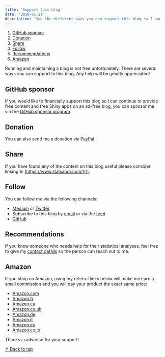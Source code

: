 ```yaml
---
title: 'Support this blog'
date: "2020-01-21"
description: "See the different ways you can support this blog so I can continue to provide free content. Any help is greatly appreciated. Thanks in advance!"
---
```


1. [GitHub sponsor](#github)
1. [Donation](#donation)
1. [Share](#share)
1. [Follow](#follow)
1. [Recommendations](#recommendations)
1. [Amazon](#amazon)

Running and maintaining a blog is not free unfortunately. There are several ways you can support to this blog. Any help will be greatly appreciated!

<a name="github"></a>
## GitHub sponsor

If you would like to financially support this blog so I can continue to provide free content and free Shiny apps on an ad-free blog, you can sponsor me via the [GitHub sponsor program](https://github.com/sponsors/AntoineSoetewey).

<a name="donation"></a>
## Donation

You can also send me a donation via [PayPal](https://www.paypal.me/AntoineSoetewey).

<a name="share"></a>
## Share

If you have found any of the content on this blog useful please consider linking to [https://www.statsandr.com/](/).

<a name="follow"></a>
## Follow

You can follow me via the following channels:

* [Medium](https://medium.com/@ant.soetewey) or [Twitter](https://twitter.com/statsandr)
* Subscribe to this blog by [email](/subscribe/) or via the [feed](/index.xml)
* [GitHub](https://github.com/AntoineSoetewey)

<a name="recommendations"></a>
## Recommendations

If you know someone who needs help for their statistical analyses, feel free to give my [contact details](/contact/) so the person can reach out to me.

<a name="amazon"></a>
## Amazon

If you shop on Amazon, using my referral links below will make me earn a small commission and you will pay your product the exact same price:

* [Amazon.com](https://www.amazon.com/?&_encoding=UTF8&tag=antoinesoetew-20&linkCode=ur2&linkId=79b67fd0f51f7e10560f075559d95402&camp=1789&creative=9325)
* [Amazon.fr](https://www.amazon.fr/?&_encoding=UTF8&tag=antoinesoetew-21&linkCode=ur2&linkId=5a59e641a582bf3955cbd1fde289b9eb&camp=1642&creative=6746)
* [Amazon.ca](https://www.amazon.ca/?&_encoding=UTF8&tag=antoinesoet04-20&linkCode=ur2&linkId=8c91b226d8014358d95429483bf2b829&camp=15121&creative=330641)
* [Amazon.co.uk](https://www.amazon.co.uk/?&_encoding=UTF8&tag=antoinesoet0e-21&linkCode=ur2&linkId=3d7d11490f9a29314f6ab787e8532cc3&camp=1634&creative=6738)
* [Amazon.de](https://www.amazon.de/?&_encoding=UTF8&tag=antoinesoet0a-21&linkCode=ur2&linkId=76b439299ff165ff310003ccac2185c2&camp=1638&creative=6742)
* [Amazon.it](https://www.amazon.it/?&_encoding=UTF8&tag=antoinesoet0c-21&linkCode=ur2&linkId=011a566778c8c0c02ba0432517697e29&camp=3414&creative=21718)
* [Amazon.es](https://www.amazon.es/?&_encoding=UTF8&tag=antoinesoet0f-21&linkCode=ur2&linkId=46ef6b4438a919d3b964d66f6587c26b&camp=3638&creative=24630)
* [Amazon.co.jp](https://www.amazon.co.jp/?&_encoding=UTF8&tag=antoinesoet03-22&linkCode=ur2&linkId=f0cbe2e2f517cf8ad99139cbed339a05&camp=247&creative=1211)

Thanks in advance for your support!

[&uarr; Back to top](#top)
